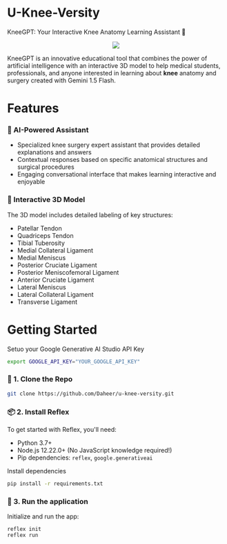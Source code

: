 # U-Knee-Versity
KneeGPT: Your Interactive Knee Anatomy Learning Assistant 🦿

<div align="center">
<img src="u-knee-versity demo-1.gif"/>
</div>

KneeGPT is an innovative educational tool that combines the power of artificial intelligence with an interactive 3D model to help medical students, professionals, and anyone interested in learning about **knee** anatomy and surgery created with Gemini 1.5 Flash.

# Features
### 🤖 AI-Powered Assistant

- Specialized knee surgery expert assistant that provides detailed explanations and answers
- Contextual responses based on specific anatomical structures and surgical procedures
- Engaging conversational interface that makes learning interactive and enjoyable

### 🦴 Interactive 3D Model

The 3D model includes detailed labeling of key structures:

- Patellar Tendon
- Quadriceps Tendon
- Tibial Tuberosity
- Medial Collateral Ligament
- Medial Meniscus
- Posterior Cruciate Ligament
- Posterior Meniscofemoral Ligament
- Anterior Cruciate Ligament
- Lateral Meniscus
- Lateral Collateral Ligament
- Transverse Ligament

# Getting Started

Setuo your Google Generative AI Studio API Key

```bash
export GOOGLE_API_KEY="YOUR_GOOGLE_API_KEY"
```

### 🧬 1. Clone the Repo

```bash
git clone https://github.com/Daheer/u-knee-versity.git
```

### 📦 2. Install Reflex

To get started with Reflex, you'll need:

- Python 3.7+
- Node.js 12.22.0+ \(No JavaScript knowledge required!\)
- Pip dependencies: `reflex`, `google.generativeai`

Install dependencies

```bash
pip install -r requirements.txt
```

### 🚀 3. Run the application

Initialize and run the app:

```
reflex init
reflex run
```
